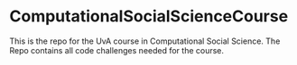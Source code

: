 # ComputationalSocialScienceCourse
This is the repo for the UvA course in Computational Social Science. The Repo contains all code challenges needed for the course.
